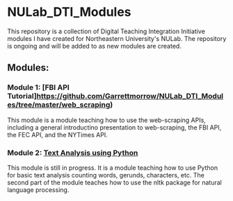 # NULab_DTI_Modules
This repository is a collection of Digital Teaching Integration Initiative modules I have created for Northeastern University's NULab. The repository is ongoing and will be added to as new modules are created.

## Modules:

### Module 1: [FBI API Tutorial]https://github.com/Garrettmorrow/NULab_DTI_Modules/tree/master/web_scraping)<br>
This module is a module teaching how to use the web-scraping APIs, including a general introductino presentation to web-scraping, the FBI API, the FEC API, and the NYTimes API.

### Module 2: [Text Analysis using Python](https://github.com/Garrettmorrow/NULab_DTI_Modules/blob/master/Text_Analysis/Text_Analysis_In_Python.ipynb)<br>
This module is still in progress. It is a module teaching how to use Python for basic text analysis counting words, gerunds, characters, etc. The second part of the module teaches how to use the nltk package for natural language processing.
